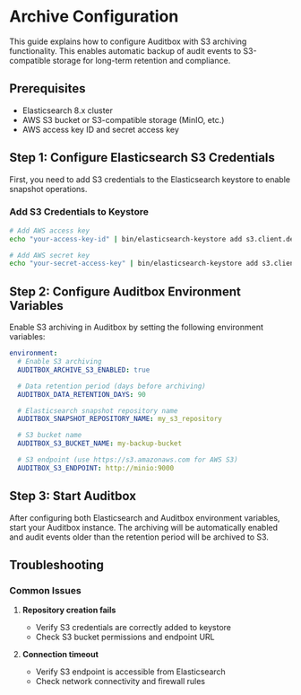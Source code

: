 # Archive Configuration

This guide explains how to configure Auditbox with S3 archiving functionality. This enables automatic backup of audit events to S3-compatible storage for long-term retention and compliance.

## Prerequisites

- Elasticsearch 8.x cluster
- AWS S3 bucket or S3-compatible storage (MinIO, etc.)
- AWS access key ID and secret access key

## Step 1: Configure Elasticsearch S3 Credentials

First, you need to add S3 credentials to the Elasticsearch keystore to enable snapshot operations.

### Add S3 Credentials to Keystore

```bash
# Add AWS access key
echo "your-access-key-id" | bin/elasticsearch-keystore add s3.client.default.access_key --stdin

# Add AWS secret key
echo "your-secret-access-key" | bin/elasticsearch-keystore add s3.client.default.secret_key --stdin
```

## Step 2: Configure Auditbox Environment Variables

Enable S3 archiving in Auditbox by setting the following environment variables:

```yaml
environment:
  # Enable S3 archiving
  AUDITBOX_ARCHIVE_S3_ENABLED: true

  # Data retention period (days before archiving)
  AUDITBOX_DATA_RETENTION_DAYS: 90

  # Elasticsearch snapshot repository name
  AUDITBOX_SNAPSHOT_REPOSITORY_NAME: my_s3_repository

  # S3 bucket name
  AUDITBOX_S3_BUCKET_NAME: my-backup-bucket

  # S3 endpoint (use https://s3.amazonaws.com for AWS S3)
  AUDITBOX_S3_ENDPOINT: http://minio:9000
```

## Step 3: Start Auditbox

After configuring both Elasticsearch and Auditbox environment variables, start your Auditbox instance. The archiving will be automatically enabled and audit events older than the retention period will be archived to S3.

## Troubleshooting

### Common Issues

1. **Repository creation fails**
   - Verify S3 credentials are correctly added to keystore
   - Check S3 bucket permissions and endpoint URL

2. **Connection timeout**
   - Verify S3 endpoint is accessible from Elasticsearch
   - Check network connectivity and firewall rules